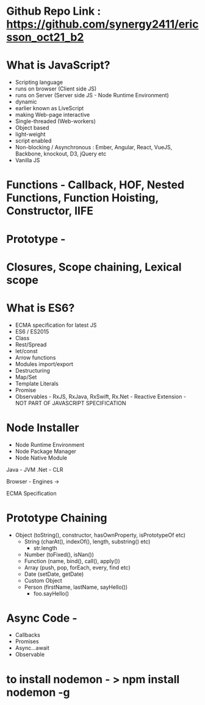 # Github Repo Link : https://github.com/synergy2411/ericsson_oct21_b2

# What is JavaScript?
- Scripting language
- runs on browser (Client side JS)
- runs on Server (Server side JS - Node Runtime Environment)
- dynamic 
- earlier known as LiveScript
- making Web-page interactive
- Single-threaded (Web-workers)
- Object based
- light-weight
- script enabled
- Non-blocking / Asynchronous : Ember, Angular, React, VueJS, Backbone, knockout, D3, jQuery etc 
- Vanilla JS

# Functions - Callback, HOF, Nested Functions, Function Hoisting, Constructor, IIFE
# Prototype - 
# Closures, Scope chaining, Lexical scope


# What is ES6?
- ECMA specification for latest JS
- ES6 / ES2015
- Class
- Rest/Spread
- let/const
- Arrow functions
- Modules import/export
- Destructuring
- Map/Set
- Template Literals
- Promise
- Observables - RxJS, RxJava, RxSwift, Rx.Net - Reactive Extension - NOT PART OF JAVASCRIPT SPECIFICATION










# Node Installer
- Node Runtime Environment
- Node Package Manager
- Node Native Module


Java - JVM
.Net - CLR

Browser - Engines -> 

ECMA Specification 



# Prototype Chaining

- Object (toString(), constructor, hasOwnProperty, isPrototypeOf etc)
    - String (charAt(), indexOf(), length, substring() etc)
        - str.length
    - Number (toFixed(), isNan())
    - Function (name, bind(), call(), apply())
    - Array (push, pop, forEach, every, find etc)
    - Date (setDate, getDate)
    - Custom Object
    - Person (firstName, lastName, sayHello())
        - foo.sayHello()


# Async Code -
- Callbacks
- Promises
- Async...await
- Observable



# to install nodemon - > npm install nodemon -g